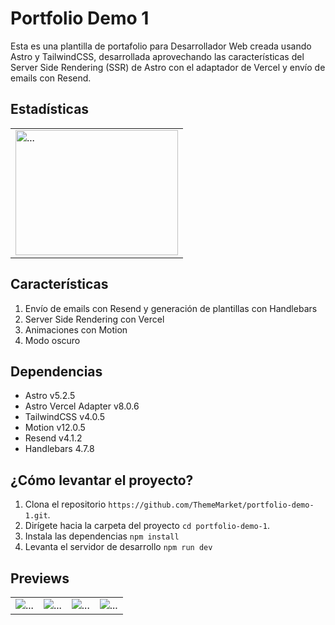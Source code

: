# Portfolio Demo 1

Esta es una plantilla de portafolio para Desarrollador Web creada usando Astro y TailwindCSS, desarrollada aprovechando las características del Server Side Rendering (SSR) de Astro con el adaptador de Vercel y envío de emails con Resend.

## Estadísticas

<table style="width: 100%">
  <td>
    <img src="./public/previews/stats.jpg" alt="..." height="200" width="260">
  </td>
</table>

## Características

1. Envío de emails con Resend y generación de plantillas con Handlebars
2. Server Side Rendering con Vercel
3. Animaciones con Motion
4. Modo oscuro

## Dependencias

- Astro v5.2.5
- Astro Vercel Adapter v8.0.6
- TailwindCSS v4.0.5
- Motion v12.0.5
- Resend v4.1.2
- Handlebars 4.7.8

## ¿Cómo levantar el proyecto?

1. Clona el repositorio `https://github.com/ThemeMarket/portfolio-demo-1.git`.
2. Dirígete hacia la carpeta del proyecto `cd portfolio-demo-1`.
3. Instala las dependencias `npm install`
4. Levanta el servidor de desarrollo `npm run dev`

## Previews

<table style="width: 100%">
  <tr>
    <td style="width: 25%"><img src="./public/previews/1.png" alt="..."></td>
    <td style="width: 25%"><img src="./public/previews/2.png" alt="..."></td>
    <td style="width: 25%"><img src="./public/previews/3.png" alt="..."></td>
    <td style="width: 25%"><img src="./public/previews/4.png" alt="..."></td>
  </tr>
</table>
